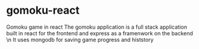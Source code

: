 # gomoku-react
Gomoku game in react
The gomoku application is a full stack application
built in react for the frontend
and express as a framenwork on the backend
\n It uses mongodb for saving game progress and histstory

